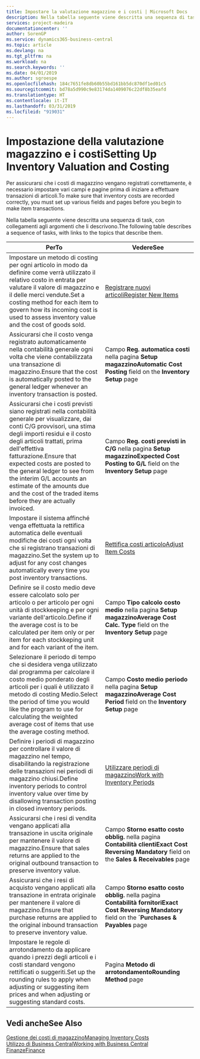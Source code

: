 ```yaml
---
title: Impostare la valutazione magazzino e i costi | Microsoft Docs
description: Nella tabella seguente viene descritta una sequenza di task, con collegamenti agli argomenti che li descrivono.
services: project-madeira
documentationcenter: ''
author: SorenGP
ms.service: dynamics365-business-central
ms.topic: article
ms.devlang: na
ms.tgt_pltfrm: na
ms.workload: na
ms.search.keywords: ''
ms.date: 04/01/2019
ms.author: sgroespe
ms.openlocfilehash: 184c7651fe8db60b55bd161bb5dc870df1ed01c5
ms.sourcegitcommit: bd78a5d990c9e83174da1409076c22df8b35eafd
ms.translationtype: HT
ms.contentlocale: it-IT
ms.lasthandoff: 03/31/2019
ms.locfileid: "919031"
---
```

# <a name="setting-up-inventory-valuation-and-costing"></a><span data-ttu-id="0b1ed-103">Impostazione della valutazione magazzino e i costi</span><span class="sxs-lookup"><span data-stu-id="0b1ed-103">Setting Up Inventory Valuation and Costing</span></span>
<span data-ttu-id="0b1ed-104">Per assicurarsi che i costi di magazzino vengano registrati correttamente, è necessario impostare vari campi e pagine prima di iniziare a effettuare transazioni di articoli.</span><span class="sxs-lookup"><span data-stu-id="0b1ed-104">To make sure that inventory costs are recorded correctly, you must set up various fields and pages before you begin to make item transactions.</span></span>

<span data-ttu-id="0b1ed-105">Nella tabella seguente viene descritta una sequenza di task, con collegamenti agli argomenti che li descrivono.</span><span class="sxs-lookup"><span data-stu-id="0b1ed-105">The following table describes a sequence of tasks, with links to the topics that describe them.</span></span>

|<span data-ttu-id="0b1ed-106">**Per**</span><span class="sxs-lookup"><span data-stu-id="0b1ed-106">**To**</span></span>|<span data-ttu-id="0b1ed-107">**Vedere**</span><span class="sxs-lookup"><span data-stu-id="0b1ed-107">**See**</span></span>|  
|------------|-------------|  
|<span data-ttu-id="0b1ed-108">Impostare un metodo di costing per ogni articolo in modo da definire come verrà utilizzato il relativo costo in entrata per valutare il valore di magazzino e il delle merci vendute.</span><span class="sxs-lookup"><span data-stu-id="0b1ed-108">Set a costing method for each item to govern how its incoming cost is used to assess inventory value and the cost of goods sold.</span></span>|[<span data-ttu-id="0b1ed-109">Registrare nuovi articoli</span><span class="sxs-lookup"><span data-stu-id="0b1ed-109">Register New Items</span></span>](inventory-how-register-new-items.md)|  
|<span data-ttu-id="0b1ed-110">Assicurarsi che il costo venga registrato automaticamente nella contabilità generale ogni volta che viene contabilizzata una transazione di magazzino.</span><span class="sxs-lookup"><span data-stu-id="0b1ed-110">Ensure that the cost is automatically posted to the general ledger whenever an inventory transaction is posted.</span></span>|<span data-ttu-id="0b1ed-111">Campo **Reg. automatica costi** nella pagina **Setup magazzino**</span><span class="sxs-lookup"><span data-stu-id="0b1ed-111">**Automatic Cost Posting** field on the **Inventory Setup** page</span></span>|  
|<span data-ttu-id="0b1ed-112">Assicurarsi che i costi previsti siano registrati nella contabilità generale per visualizzare, dai conti C/G provvisori, una stima degli importi residui e il costo degli articoli trattati, prima dell'effettiva fatturazione.</span><span class="sxs-lookup"><span data-stu-id="0b1ed-112">Ensure that expected costs are posted to the general ledger to see from the interim G/L accounts an estimate of the amounts due and the cost of the traded items before they are actually invoiced.</span></span>|<span data-ttu-id="0b1ed-113">Campo **Reg. costi previsti in C/G** nella pagina **Setup magazzino**</span><span class="sxs-lookup"><span data-stu-id="0b1ed-113">**Expected Cost Posting to G/L** field on the **Inventory Setup** page</span></span>|  
|<span data-ttu-id="0b1ed-114">Impostare il sistema affinché venga effettuata la rettifica automatica delle eventuali modifiche dei costi ogni volta che si registrano transazioni di magazzino.</span><span class="sxs-lookup"><span data-stu-id="0b1ed-114">Set the system up to adjust for any cost changes automatically every time you post inventory transactions.</span></span>|[<span data-ttu-id="0b1ed-115">Rettifica costi articolo</span><span class="sxs-lookup"><span data-stu-id="0b1ed-115">Adjust Item Costs</span></span>](inventory-how-adjust-item-costs.md)|  
|<span data-ttu-id="0b1ed-116">Definire se il costo medio deve essere calcolato solo per articolo o per articolo per ogni unità di stockkeeping e per ogni variante dell'articolo.</span><span class="sxs-lookup"><span data-stu-id="0b1ed-116">Define if the average cost is to be calculated per item only or per item for each stockkeping unit and for each variant of the item.</span></span>|<span data-ttu-id="0b1ed-117">Campo **Tipo calcolo costo medio** nella pagina **Setup magazzino**</span><span class="sxs-lookup"><span data-stu-id="0b1ed-117">**Average Cost Calc. Type** field on the **Inventory Setup** page</span></span>|  
|<span data-ttu-id="0b1ed-118">Selezionare il periodo di tempo che si desidera venga utilizzato dal programma per calcolare il costo medio ponderato degli articoli per i quali è utilizzato il metodo di costing Medio.</span><span class="sxs-lookup"><span data-stu-id="0b1ed-118">Select the period of time you would like the program to use for calculating the weighted average cost of items that use the average costing method.</span></span>|<span data-ttu-id="0b1ed-119">Campo **Costo medio periodo** nella pagina **Setup magazzino**</span><span class="sxs-lookup"><span data-stu-id="0b1ed-119">**Average Cost Period** field on the **Inventory Setup** page</span></span>|  
|<span data-ttu-id="0b1ed-120">Definire i periodi di magazzino per controllare il valore di magazzino nel tempo, disabilitando la registrazione delle transazioni nei periodi di magazzino chiusi.</span><span class="sxs-lookup"><span data-stu-id="0b1ed-120">Define inventory periods to control inventory value over time by disallowing transaction posting in closed inventory periods.</span></span>|[<span data-ttu-id="0b1ed-121">Utilizzare periodi di magazzino</span><span class="sxs-lookup"><span data-stu-id="0b1ed-121">Work with Inventory Periods</span></span>](finance-how-to-work-with-inventory-periods.md)|  
|<span data-ttu-id="0b1ed-122">Assicurarsi che i resi di vendita vengano applicati alla transazione in uscita originale per mantenere il valore di magazzino.</span><span class="sxs-lookup"><span data-stu-id="0b1ed-122">Ensure that sales returns are applied to the original outbound transaction to preserve inventory value.</span></span>|<span data-ttu-id="0b1ed-123">Campo **Storno esatto costo obblig.** nella pagina **Contabilità clienti**</span><span class="sxs-lookup"><span data-stu-id="0b1ed-123">**Exact Cost Reversing Mandatory** field on the **Sales & Receivables** page</span></span>|  
|<span data-ttu-id="0b1ed-124">Assicurarsi che i resi di acquisto vengano applicati alla transazione in entrata originale per mantenere il valore di magazzino.</span><span class="sxs-lookup"><span data-stu-id="0b1ed-124">Ensure that purchase returns are applied to the original inbound transaction to preserve inventory value.</span></span>|<span data-ttu-id="0b1ed-125">Campo **Storno esatto costo obblig.** nella pagina **Contabilità fornitori**</span><span class="sxs-lookup"><span data-stu-id="0b1ed-125">**Exact Cost Reversing Mandatory** field on the **´Purchases & Payables** page</span></span>|
|<span data-ttu-id="0b1ed-126">Impostare le regole di arrotondamento da applicare quando i prezzi degli articoli e i costi standard vengono rettificati o suggeriti.</span><span class="sxs-lookup"><span data-stu-id="0b1ed-126">Set up the rounding rules to apply when adjusting or suggesting item prices and when adjusting or suggesting standard costs.</span></span>|<span data-ttu-id="0b1ed-127">Pagina **Metodo di arrotondamento**</span><span class="sxs-lookup"><span data-stu-id="0b1ed-127">**Rounding Method** page</span></span>|  

## <a name="see-also"></a><span data-ttu-id="0b1ed-128">Vedi anche</span><span class="sxs-lookup"><span data-stu-id="0b1ed-128">See Also</span></span>  
[<span data-ttu-id="0b1ed-129">Gestione dei costi di magazzino</span><span class="sxs-lookup"><span data-stu-id="0b1ed-129">Managing Inventory Costs</span></span>](finance-manage-inventory-costs.md)  
[<span data-ttu-id="0b1ed-130">Utilizzo di Business Central</span><span class="sxs-lookup"><span data-stu-id="0b1ed-130">Working with Business Central</span></span>](ui-work-product.md)  
[<span data-ttu-id="0b1ed-131">Finanze</span><span class="sxs-lookup"><span data-stu-id="0b1ed-131">Finance</span></span>](finance.md)  
